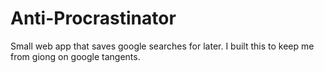 # Anti-Procrastinator
Small web app that saves google searches for later. I built this to keep me from giong on google tangents. 


